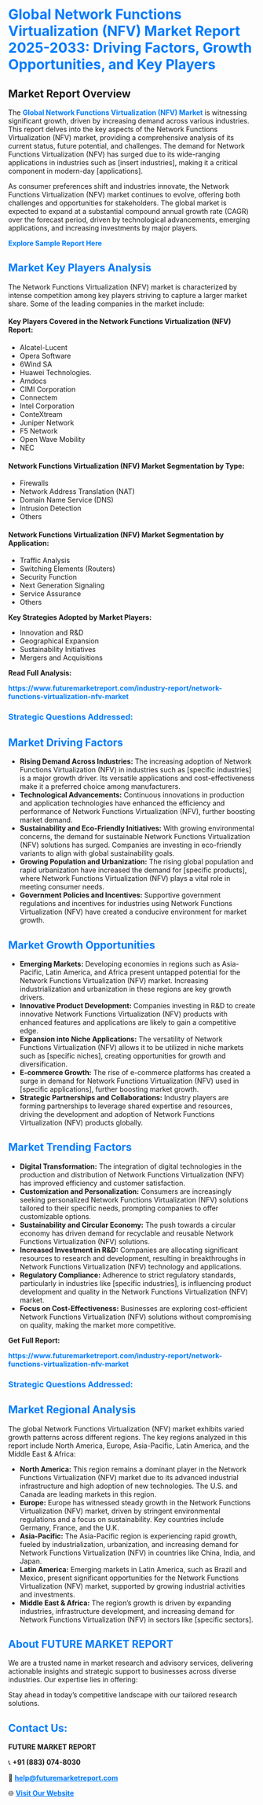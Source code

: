 <h1 style="color: #007BFF;">Global Network Functions Virtualization (NFV) Market Report 2025-2033: Driving Factors, Growth Opportunities, and Key Players</h1>

<section id="overview">
<h2>Market Report Overview</h2>
<p>The <a href="https://www.futuremarketreport.com/industry-report/network-functions-virtualization-nfv-market" style="color: #007BFF; text-decoration: none;"><strong>Global Network Functions Virtualization (NFV) Market</strong></a> is witnessing significant growth, driven by increasing demand across various industries. This report delves into the key aspects of the Network Functions Virtualization (NFV) market, providing a comprehensive analysis of its current status, future potential, and challenges. The demand for Network Functions Virtualization (NFV) has surged due to its wide-ranging applications in industries such as [insert industries], making it a critical component in modern-day [applications].</p>
<p>As consumer preferences shift and industries innovate, the Network Functions Virtualization (NFV) market continues to evolve, offering both challenges and opportunities for stakeholders. The global market is expected to expand at a substantial compound annual growth rate (CAGR) over the forecast period, driven by technological advancements, emerging applications, and increasing investments by major players.</p>
</section>

<section id="overview">
<p><a href="https://www.futuremarketreport.com/request-sample/reportId=60603" style="color: #007BFF; text-decoration: none;"><strong>Explore Sample Report Here</strong></a></p>
</section>

<section id="key-players">
<h2 style="color: #007BFF;">Market Key Players Analysis</h2>
<p>The Network Functions Virtualization (NFV) market is characterized by intense competition among key players striving to capture a larger market share. Some of the leading companies in the market include:</p>
<h4>Key Players Covered in the Network Functions Virtualization (NFV) Report:</h4>
<ul><li>Alcatel-Lucent</li><li>Opera Software</li><li>6Wind SA</li><li>Huawei Technologies.</li><li>Amdocs</li><li>CIMI Corporation</li><li>Connectem</li><li>Intel Corporation</li><li>ConteXtream</li><li>Juniper Network</li><li>F5 Network</li><li>Open Wave Mobility</li><li>NEC</li></ul>
<h4>Network Functions Virtualization (NFV) Market Segmentation by Type:</h4>
<ul><li>Firewalls</li><li>Network Address Translation (NAT)</li><li>Domain Name Service (DNS)</li><li>Intrusion Detection</li><li>Others</li></ul>

<h4>Network Functions Virtualization (NFV) Market Segmentation by Application:</h4>
<ul><li>Traffic Analysis</li><li>Switching Elements (Routers)</li><li>Security Function</li><li>Next Generation Signaling</li><li>Service Assurance</li><li>Others</li></ul>
<p><strong>Key Strategies Adopted by Market Players:</strong></p>
<ul>
<li>Innovation and R&D</li>
<li>Geographical Expansion</li>
<li>Sustainability Initiatives</li>
<li>Mergers and Acquisitions</li>
</ul>
</section>

<section>
<p><strong>Read Full Analysis: </strong></p><a href="https://www.futuremarketreport.com/industry-report/network-functions-virtualization-nfv-market" style="color: #007BFF; text-decoration: none;"><strong>https://www.futuremarketreport.com/industry-report/network-functions-virtualization-nfv-market</strong></a>
<h3 style="color: #007BFF;">Strategic Questions Addressed:</h3>
</section>

<section id="driving-factors">
<h2 style="color: #007BFF;">Market Driving Factors</h2>
<ul>
<li><strong>Rising Demand Across Industries:</strong> The increasing adoption of Network Functions Virtualization (NFV) in industries such as [specific industries] is a major growth driver. Its versatile applications and cost-effectiveness make it a preferred choice among manufacturers.</li>
<li><strong>Technological Advancements:</strong> Continuous innovations in production and application technologies have enhanced the efficiency and performance of Network Functions Virtualization (NFV), further boosting market demand.</li>
<li><strong>Sustainability and Eco-Friendly Initiatives:</strong> With growing environmental concerns, the demand for sustainable Network Functions Virtualization (NFV) solutions has surged. Companies are investing in eco-friendly variants to align with global sustainability goals.</li>
<li><strong>Growing Population and Urbanization:</strong> The rising global population and rapid urbanization have increased the demand for [specific products], where Network Functions Virtualization (NFV) plays a vital role in meeting consumer needs.</li>
<li><strong>Government Policies and Incentives:</strong> Supportive government regulations and incentives for industries using Network Functions Virtualization (NFV) have created a conducive environment for market growth.</li>
</ul>
</section>

<section id="growth-opportunities">
<h2 style="color: #007BFF;">Market Growth Opportunities</h2>
<ul>
<li><strong>Emerging Markets:</strong> Developing economies in regions such as Asia-Pacific, Latin America, and Africa present untapped potential for the Network Functions Virtualization (NFV) market. Increasing industrialization and urbanization in these regions are key growth drivers.</li>
<li><strong>Innovative Product Development:</strong> Companies investing in R&D to create innovative Network Functions Virtualization (NFV) products with enhanced features and applications are likely to gain a competitive edge.</li>
<li><strong>Expansion into Niche Applications:</strong> The versatility of Network Functions Virtualization (NFV) allows it to be utilized in niche markets such as [specific niches], creating opportunities for growth and diversification.</li>
<li><strong>E-commerce Growth:</strong> The rise of e-commerce platforms has created a surge in demand for Network Functions Virtualization (NFV) used in [specific applications], further boosting market growth.</li>
<li><strong>Strategic Partnerships and Collaborations:</strong> Industry players are forming partnerships to leverage shared expertise and resources, driving the development and adoption of Network Functions Virtualization (NFV) products globally.</li>
</ul>
</section>

<section id="trending-factors">
<h2 style="color: #007BFF;">Market Trending Factors</h2>
<ul>
<li><strong>Digital Transformation:</strong> The integration of digital technologies in the production and distribution of Network Functions Virtualization (NFV) has improved efficiency and customer satisfaction.</li>
<li><strong>Customization and Personalization:</strong> Consumers are increasingly seeking personalized Network Functions Virtualization (NFV) solutions tailored to their specific needs, prompting companies to offer customizable options.</li>
<li><strong>Sustainability and Circular Economy:</strong> The push towards a circular economy has driven demand for recyclable and reusable Network Functions Virtualization (NFV) solutions.</li>
<li><strong>Increased Investment in R&D:</strong> Companies are allocating significant resources to research and development, resulting in breakthroughs in Network Functions Virtualization (NFV) technology and applications.</li>
<li><strong>Regulatory Compliance:</strong> Adherence to strict regulatory standards, particularly in industries like [specific industries], is influencing product development and quality in the Network Functions Virtualization (NFV) market.</li>
<li><strong>Focus on Cost-Effectiveness:</strong> Businesses are exploring cost-efficient Network Functions Virtualization (NFV) solutions without compromising on quality, making the market more competitive.</li>
</ul>
</section>

<section>
<p><strong>Get Full Report: </strong></p><a href="https://www.futuremarketreport.com/industry-report/network-functions-virtualization-nfv-market" style="color: #007BFF; text-decoration: none;"><strong>https://www.futuremarketreport.com/industry-report/network-functions-virtualization-nfv-market</strong></a>
<h3 style="color: #007BFF;">Strategic Questions Addressed:</h3>
</section>


<section id="regional-analysis">
<h2 style="color: #007BFF;">Market Regional Analysis</h2>
<p>The global Network Functions Virtualization (NFV) market exhibits varied growth patterns across different regions. The key regions analyzed in this report include North America, Europe, Asia-Pacific, Latin America, and the Middle East & Africa:</p>
<ul>
<li><strong>North America:</strong> This region remains a dominant player in the Network Functions Virtualization (NFV) market due to its advanced industrial infrastructure and high adoption of new technologies. The U.S. and Canada are leading markets in this region.</li>
<li><strong>Europe:</strong> Europe has witnessed steady growth in the Network Functions Virtualization (NFV) market, driven by stringent environmental regulations and a focus on sustainability. Key countries include Germany, France, and the U.K.</li>
<li><strong>Asia-Pacific:</strong> The Asia-Pacific region is experiencing rapid growth, fueled by industrialization, urbanization, and increasing demand for Network Functions Virtualization (NFV) in countries like China, India, and Japan.</li>
<li><strong>Latin America:</strong> Emerging markets in Latin America, such as Brazil and Mexico, present significant opportunities for the Network Functions Virtualization (NFV) market, supported by growing industrial activities and investments.</li>
<li><strong>Middle East & Africa:</strong> The region’s growth is driven by expanding industries, infrastructure development, and increasing demand for Network Functions Virtualization (NFV) in sectors like [specific sectors].</li>
</ul>
</section>

<footer>
<h2 style="color: #007BFF;">About FUTURE MARKET REPORT</h2>
<p>We are a trusted name in market research and advisory services, delivering actionable insights and strategic support to businesses across diverse industries. Our expertise lies in offering:</p>

<p>Stay ahead in today’s competitive landscape with our tailored research solutions.</p>

<h2 style="color: #007BFF;">Contact Us:</h2>
<p><strong>FUTURE MARKET REPORT</strong></p>
<p>📞 <strong>+91 (883) 074-8030</strong></p>
<p>📧 <strong><a href="mailto:help@futuremarketreport.com" style="color: #007BFF;">help@futuremarketreport.com</a></strong></p>
<p>🌐 <strong><a href="https://www.futuremarketreport.com/" style="color: #007BFF;">Visit Our Website</a></strong></p>
</footer>
